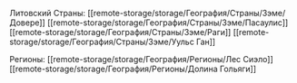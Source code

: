 Литовский
Страны:
[[remote-storage/storage/География/Страны/Зэме/Довере]]
[[remote-storage/storage/География/Страны/Зэме/Пасаулис]]
[[remote-storage/storage/География/Страны/Зэме/Раги]]
[[remote-storage/storage/География/Страны/Зэме/Уульс Ган]]

Регионы:
[[remote-storage/storage/География/Регионы/Лес Сиэло]]
[[remote-storage/storage/География/Регионы/Долина Гольяги]]
